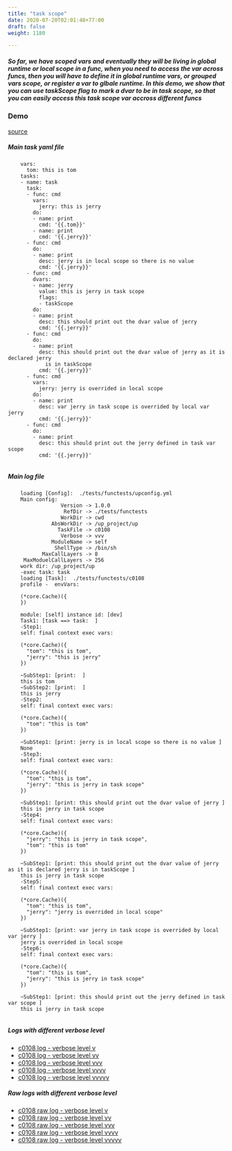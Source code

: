 ```yaml
---
title: "task scope"
date: 2020-07-20T02:01:48+77:00
draft: false
weight: 1180

---
```


##### So far, we have scoped vars and eventually they will be living in global runtime or local scope in a func, when you need to access the var across funcs, then you will have to define it in global runtime vars, or grouped vars scope, or register a var to glbale runtime. In this demo, we show that you can use taskScope flag to mark a dvar to be in task scope, so that you can easily access this task scope var accross different funcs


### Demo








[source](https://github.com/upcmd/up/blob/master/tests/functests/c0108.yml)

##### Main task yaml file
```
    vars:
      tom: this is tom
    tasks:
    - name: task
      task:
      - func: cmd
        vars:
          jerry: this is jerry
        do:
        - name: print
          cmd: '{{.tom}}'
        - name: print
          cmd: '{{.jerry}}'
      - func: cmd
        do:
        - name: print
          desc: jerry is in local scope so there is no value
          cmd: '{{.jerry}}'
      - func: cmd
        dvars:
        - name: jerry
          value: this is jerry in task scope
          flags:
          - taskScope
        do:
        - name: print
          desc: this should print out the dvar value of jerry
          cmd: '{{.jerry}}'
      - func: cmd
        do:
        - name: print
          desc: this should print out the dvar value of jerry as it is declared jerry
            is in taskScope
          cmd: '{{.jerry}}'
      - func: cmd
        vars:
          jerry: jerry is overrided in local scope
        do:
        - name: print
          desc: var jerry in task scope is overrided by local var jerry
          cmd: '{{.jerry}}'
      - func: cmd
        do:
        - name: print
          desc: this should print out the jerry defined in task var scope
          cmd: '{{.jerry}}'
    
```
##### Main log file
```
    loading [Config]:  ./tests/functests/upconfig.yml
    Main config:
                 Version -> 1.0.0
                  RefDir -> ./tests/functests
                 WorkDir -> cwd
              AbsWorkDir -> /up_project/up
                TaskFile -> c0108
                 Verbose -> vvv
              ModuleName -> self
               ShellType -> /bin/sh
           MaxCallLayers -> 8
     MaxModuelCallLayers -> 256
    work dir: /up_project/up
    -exec task: task
    loading [Task]:  ./tests/functests/c0108
    profile -  envVars:
    
    (*core.Cache)({
    })
    
    module: [self] instance id: [dev]
    Task1: [task ==> task:  ]
    -Step1:
    self: final context exec vars:
    
    (*core.Cache)({
      "tom": "this is tom",
      "jerry": "this is jerry"
    })
    
    ~SubStep1: [print:  ]
    this is tom
    ~SubStep2: [print:  ]
    this is jerry
    -Step2:
    self: final context exec vars:
    
    (*core.Cache)({
      "tom": "this is tom"
    })
    
    ~SubStep1: [print: jerry is in local scope so there is no value ]
    None
    -Step3:
    self: final context exec vars:
    
    (*core.Cache)({
      "tom": "this is tom",
      "jerry": "this is jerry in task scope"
    })
    
    ~SubStep1: [print: this should print out the dvar value of jerry ]
    this is jerry in task scope
    -Step4:
    self: final context exec vars:
    
    (*core.Cache)({
      "jerry": "this is jerry in task scope",
      "tom": "this is tom"
    })
    
    ~SubStep1: [print: this should print out the dvar value of jerry as it is declared jerry is in taskScope ]
    this is jerry in task scope
    -Step5:
    self: final context exec vars:
    
    (*core.Cache)({
      "tom": "this is tom",
      "jerry": "jerry is overrided in local scope"
    })
    
    ~SubStep1: [print: var jerry in task scope is overrided by local var jerry ]
    jerry is overrided in local scope
    -Step6:
    self: final context exec vars:
    
    (*core.Cache)({
      "tom": "this is tom",
      "jerry": "this is jerry in task scope"
    })
    
    ~SubStep1: [print: this should print out the jerry defined in task var scope ]
    this is jerry in task scope
    
```


##### Logs with different verbose level
* [c0108 log - verbose level v](../../logs/c0108_v)
* [c0108 log - verbose level vv](../../logs/c0108_vv)
* [c0108 log - verbose level vvv](../../logs/c0108_vvvv)
* [c0108 log - verbose level vvvv](../../logs/c0108_vvvv)
* [c0108 log - verbose level vvvvv](../../logs/c0108_vvvvv)

##### Raw logs with different verbose level
* [c0108 raw log - verbose level v](../../reflogs/c0108_v.log)
* [c0108 raw log - verbose level vv](../../reflogs/c0108_vv.log)
* [c0108 raw log - verbose level vvv](../../reflogs/c0108_vvv.log)
* [c0108 raw log - verbose level vvvv](../../reflogs/c0108_vvvv.log)
* [c0108 raw log - verbose level vvvvv](../../reflogs/c0108_vvvvv.log)







